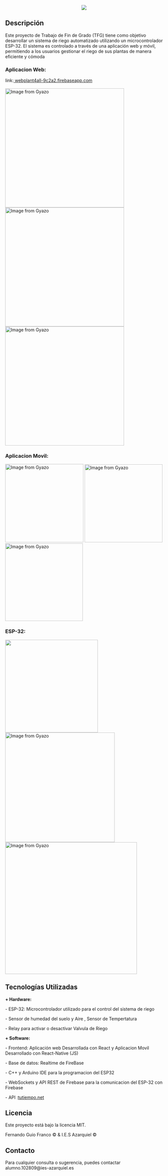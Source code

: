 <p align="center"><img src="https://i.gyazo.com/ca6ac8510353159e46b87fd83025085e.png"></p>

<h2>Descripción</h2>
Este proyecto de Trabajo de Fin de Grado (TFG) tiene como objetivo desarrollar un sistema de riego automatizado utilizando un microcontrolador ESP-32. El sistema es controlado a través de una aplicación web y móvil, permitiendo a los usuarios gestionar el riego de sus plantas de manera eficiente y cómoda
<h3>Aplicacion Web: </h3>
link:<a href="https://webplant4all-9c2a2.firebaseapp.com/"> webplant4all-9c2a2.firebaseapp.com</a>
<br><br>
<a href="https://gyazo.com/5767cdf9605fd48467d0619d509819b8"><img src="https://i.gyazo.com/5767cdf9605fd48467d0619d509819b8.gif" alt="Image from Gyazo" width="380"/></a>
<a href="https://gyazo.com/22e7c07aae1320d0e9a7029dfa0406d4"><img src="https://i.gyazo.com/22e7c07aae1320d0e9a7029dfa0406d4.gif" alt="Image from Gyazo" width="380"/></a>
<a href="https://gyazo.com/4cd60590933410325512763741114e54"><img src="https://i.gyazo.com/4cd60590933410325512763741114e54.gif" alt="Image from Gyazo" width="380"/></a>
<h3>Aplicacion Movil: </h3>
<a href="https://gyazo.com/355afd820d658f335d42e6b37b95edc3"><img src="https://i.gyazo.com/355afd820d658f335d42e6b37b95edc3.gif" alt="Image from Gyazo" width="250"/></a>
<a href="https://gyazo.com/e2bb825cd1c1bae2d8dd5cf0ab71179c"><img src="https://i.gyazo.com/e2bb825cd1c1bae2d8dd5cf0ab71179c.gif" alt="Image from Gyazo" width="249"/></a>
<a href="https://gyazo.com/f3e4d3e004bd520c18880eeec3521b03"><img src="https://i.gyazo.com/f3e4d3e004bd520c18880eeec3521b03.gif" alt="Image from Gyazo" width="248"/></a>

<h3>ESP-32: </h3>
<a href="#"><img src="https://i.gyazo.com/1fa34bd094e8edce906bc87a549a5b91.png" width="296"></a>
<a href="https://gyazo.com/263d44d0c578436f3d94cf36219673eb"><img src="https://i.gyazo.com/263d44d0c578436f3d94cf36219673eb.gif" alt="Image from Gyazo" width="350"/></a>
<a href="https://gyazo.com/6212fab06cac6e415c7f04f9d72fffab"><img src="https://i.gyazo.com/6212fab06cac6e415c7f04f9d72fffab.gif" alt="Image from Gyazo" width="421"/></a>

<h2>Tecnologías Utilizadas</h2>
 
  <b>+ Hardware:</b>
  <p>- ESP-32: Microcontrolador utilizado para el control del sistema de riego</p>
  <p>- Sensor de humedad del suelo y Aire , Sensor de Tempertatura</p>
  <p>- Relay para activar o desactivar Valvula de Riego</p>
  <b>+ Software:</b>
  <p>- Frontend: Aplicación web Desarrollada con React y Aplicacion Movil Desarrollado con React-Native (JS)</p>
  <p>- Base de datos: Realtime de FireBase</p>
  <p>- C++ y Arduino IDE para la programacion del ESP32</p>
  <p>- WebSockets y API REST de Firebase para la comunicacion del ESP-32 con Firebase</p>
  <p>- API :<a href="https://api.tutiempo.net/">tutiempo.net</a></p>


<h2>Licencia</h2>
<p>Este proyecto está bajo la licencia MIT.</p>
<p>Fernando Guio Franco &copy  &  I.E.S Azarquiel &copy</p>

<h2>Contacto</h2>
Para cualquier consulta o sugerencia, puedes contactar alumno.102809@ies-azarquiel.es
